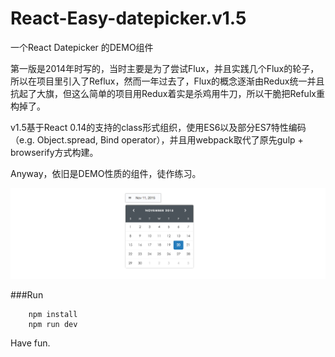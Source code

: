 React-Easy-datepicker.v1.5
=====================

一个React Datepicker 的DEMO组件

第一版是2014年时写的，当时主要是为了尝试Flux，并且实践几个Flux的轮子，所以在项目里引入了Reflux，然而一年过去了，Flux的概念逐渐由Redux统一并且抗起了大旗，但这么简单的项目用Redux着实是杀鸡用牛刀，所以干脆把Refulx重构掉了。

v1.5基于React 0.14的支持的class形式组织，使用ES6以及部分ES7特性编码（e.g. Object.spread, Bind operator），并且用webpack取代了原先gulp + browserify方式构建。

Anyway，依旧是DEMO性质的组件，徒作练习。

![image](https://raw.githubusercontent.com/Saviio/Saviio.github.io/master/images/1120.png)

###Run
```
    npm install
    npm run dev
```

Have fun.
